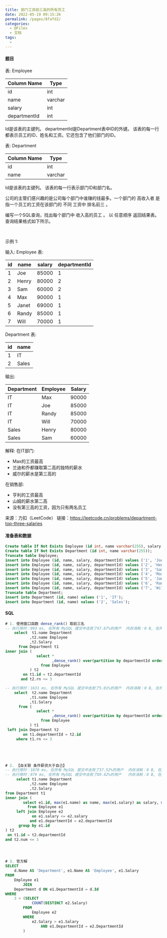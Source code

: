 ```yaml
---
title: 部门工资前三高的所有员工
date: 2022-05-19 09:15:26
permalink: /pages/8fafd2/
categories:
  - @Files
  - 文档
tags:
  - 
---
```

#### 题目

表: Employee

| Column Name  | Type    |
| ------------ | ------- |
| id           | int     |
| name         | varchar |
| salary       | int     |
| departmentId | int     |

Id是该表的主键列。
departmentId是Department表中ID的外键。
该表的每一行都表示员工的ID、姓名和工资。它还包含了他们部门的ID。

表: Department

| Column Name | Type    |
| ----------- | ------- |
| id          | int     |
| name        | varchar |

Id是该表的主键列。
该表的每一行表示部门ID和部门名。

公司的主管们感兴趣的是公司每个部门中谁赚的钱最多。一个部门的 高收入者 是指一个员工的工资在该部门的 不同 工资中 排名前三 。

编写一个SQL查询，找出每个部门中 收入高的员工 。
以 任意顺序 返回结果表。
查询结果格式如下所示。

 

示例 1:

输入: 
Employee 表:

| id  | name  | salary | departmentId |
| --- | ----- | ------ | ------------ |
| 1   | Joe   | 85000  | 1            |
| 2   | Henry | 80000  | 2            |
| 3   | Sam   | 60000  | 2            |
| 4   | Max   | 90000  | 1            |
| 5   | Janet | 69000  | 1            |
| 6   | Randy | 85000  | 1            |
| 7   | Will  | 70000  | 1            |

Department  表:

| id  | name  |
| --- | ----- |
| 1   | IT    |
| 2   | Sales |

输出: 

| Department | Employee | Salary |
| ---------- | -------- | ------ |
| IT         | Max      | 90000  |
| IT         | Joe      | 85000  |
| IT         | Randy    | 85000  |
| IT         | Will     | 70000  |
| Sales      | Henry    | 80000  |
| Sales      | Sam      | 60000  |

解释:
在IT部门:
- Max的工资最高
- 兰迪和乔都赚取第二高的独特的薪水
- 威尔的薪水是第三高的

在销售部:
- 亨利的工资最高
- 山姆的薪水第二高
- 没有第三高的工资，因为只有两名员工

来源：力扣（LeetCode）
链接：https://leetcode.cn/problems/department-top-three-salaries

#### 准备表和数据

```sql
Create table If Not Exists Employee (id int, name varchar(255), salary int, departmentId int);
Create table If Not Exists Department (id int, name varchar(255));
Truncate table Employee;
insert into Employee (id, name, salary, departmentId) values ('1', 'Joe', '85000', '1');
insert into Employee (id, name, salary, departmentId) values ('2', 'Henry', '80000', '2');
insert into Employee (id, name, salary, departmentId) values ('3', 'Sam', '60000', '2');
insert into Employee (id, name, salary, departmentId) values ('4', 'Max', '90000', '1');
insert into Employee (id, name, salary, departmentId) values ('5', 'Janet', '69000', '1');
insert into Employee (id, name, salary, departmentId) values ('6', 'Randy', '85000', '1');
insert into Employee (id, name, salary, departmentId) values ('7', 'Will', '70000', '1');
Truncate table Department;
insert into Department (id, name) values ('1', 'IT');
insert into Department (id, name) values ('2', 'Sales');
```

#### SQL

```sql
# 1. 使用窗口函数 dense_rank() 取前三名
-- 执行用时：993 ms, 在所有 MySQL 提交中击败了47.67%的用户  内存消耗：0 B, 在所有 MySQL 提交中击败了100.00%的用户
    select  t1.name Department
           ,t2.name Employee
           ,t2.Salary
      from Department t1
inner join (
              select *
                     ,dense_rank() over(partition by departmentId order by salary desc) as rn
                from Employee
           ) t2
        on t1.id = t2.departmentId
       and t2.rn <= 3

-- 执行用时：1631 ms, 在所有 MySQL 提交中击败了5.01%的用户  内存消耗：0 B, 在所有 MySQL 提交中击败了100.00%的用户
    select  t2.name Department
           ,t1.name Employee
           ,t1.Salary
      from (
              select *
                     ,dense_rank() over(partition by departmentId order by salary desc) as rn
                from Employee
           ) t1
 left join Department t2
        on t1.departmentId = t2.id
     where t1.rn <= 3





# 2. 【自关联 条件薪资大于自己】
-- 执行用时：1070 ms, 在所有 MySQL 提交中击败了37.52%的用户  内存消耗：0 B, 在所有 MySQL 提交中击败了100.00%的用户
-- 执行用时：879 ms, 在所有 MySQL 提交中击败了89.42%的用户   内存消耗：0 B, 在所有 MySQL 提交中击败了100.00%的用户
     select t1.name Department
           ,t2.name Employee
           ,t2.Salary
from Department t1
inner join (
        select e1.id, max(e1.name) as name, max(e1.salary) as salary, max(e1.departmentId) as departmentId, count(distinct e2.salary) as num
          from Employee e1
     left join Employee e2
            on e1.salary <= e2.salary
           and e1.departmentId = e2.departmentId 
      group by e1.id
) t2
 on t1.id = t2.departmentId
and t2.num <= 3




# 3. 官方解
SELECT
    d.Name AS 'Department', e1.Name AS 'Employee', e1.Salary
FROM
    Employee e1
        JOIN
    Department d ON e1.DepartmentId = d.Id
WHERE
    3 > (SELECT
            COUNT(DISTINCT e2.Salary)
        FROM
            Employee e2
        WHERE
            e2.Salary > e1.Salary
                AND e1.DepartmentId = e2.DepartmentId
        )
```